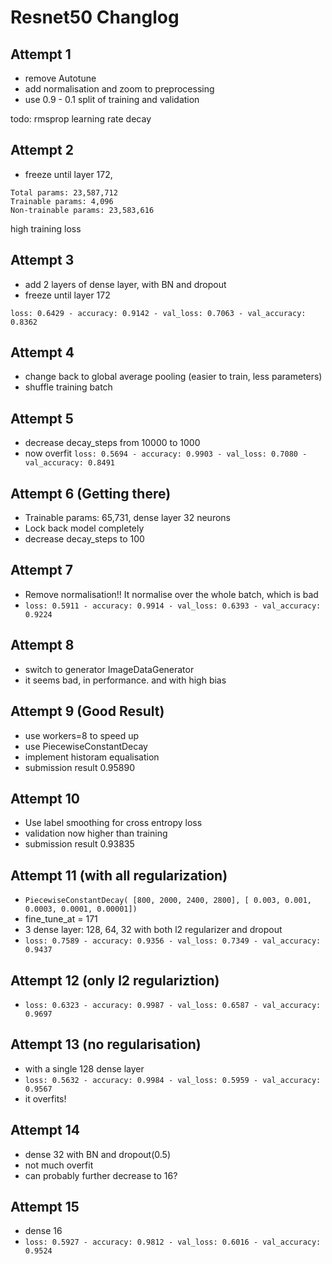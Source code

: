 # Resnet50 Changlog

## Attempt 1
- remove Autotune
- add normalisation and zoom to preprocessing
- use 0.9 - 0.1 split of training and validation

todo: rmsprop learning rate decay

## Attempt 2
- freeze until layer 172, 
```
Total params: 23,587,712
Trainable params: 4,096
Non-trainable params: 23,583,616
```
high training loss


## Attempt 3
- add 2 layers of dense layer, with BN and dropout
- freeze until layer 172

`loss: 0.6429 - accuracy: 0.9142 - val_loss: 0.7063 - val_accuracy: 0.8362`

## Attempt 4
- change back to global average pooling (easier to train, less parameters)
- shuffle training batch

## Attempt 5
- decrease decay_steps from 10000 to 1000
- now overfit `loss: 0.5694 - accuracy: 0.9903 - val_loss: 0.7080 - val_accuracy: 0.8491`

## Attempt 6 (Getting there)
- Trainable params: 65,731, dense layer 32 neurons
- Lock back model completely
- decrease decay_steps to 100

## Attempt 7
- Remove normalisation!! It normalise over the whole batch, which is bad
- `loss: 0.5911 - accuracy: 0.9914 - val_loss: 0.6393 - val_accuracy: 0.9224`


## Attempt 8
- switch to generator ImageDataGenerator
- it seems bad, in performance. and with high bias


## Attempt 9 (Good Result)
- use workers=8 to speed up
- use PiecewiseConstantDecay
- implement historam equalisation
- submission result 0.95890

## Attempt 10
- Use label smoothing for cross entropy loss
- validation now higher than training
- submission result 0.93835

## Attempt 11 (with all regularization)
- `PiecewiseConstantDecay( [800, 2000, 2400, 2800], [ 0.003, 0.001, 0.0003, 0.0001, 0.00001])`
- fine_tune_at = 171
- 3 dense layer: 128, 64, 32 with both l2 regularizer and dropout
- `loss: 0.7589 - accuracy: 0.9356 - val_loss: 0.7349 - val_accuracy: 0.9437`

## Attempt 12 (only l2 regulariztion)
- `loss: 0.6323 - accuracy: 0.9987 - val_loss: 0.6587 - val_accuracy: 0.9697`

## Attempt 13 (no regularisation)
- with a single 128 dense layer
- `loss: 0.5632 - accuracy: 0.9984 - val_loss: 0.5959 - val_accuracy: 0.9567`
- it overfits!

## Attempt 14 
- dense 32 with BN and dropout(0.5)
- not much overfit
- can probably further decrease to 16?

## Attempt 15
- dense 16
- `loss: 0.5927 - accuracy: 0.9812 - val_loss: 0.6016 - val_accuracy: 0.9524`